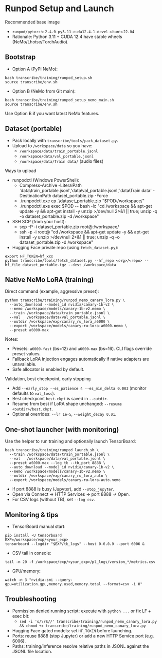 # Runpod Setup and Launch

Recommended base image
- `runpod/pytorch:2.4.0-py3.11-cuda12.4.1-devel-ubuntu22.04`
- Rationale: Python 3.11 + CUDA 12.4 have stable wheels (NeMo/Lhotse/TorchAudio).

## Bootstrap
- Option A (PyPI NeMo):
```
bash transcribe/training/runpod_setup.sh
source transcribe/env.sh
```
- Option B (NeMo from Git main):
```
bash transcribe/training/runpod_setup_nemo_main.sh
source transcribe/env.sh
```
Use Option B if you want latest NeMo features.

## Dataset (portable)
- Pack locally with `transcribe/tools/pack_dataset.py`.
- Upload to `/workspace/data` so you have:
  - `/workspace/data/train_portable.jsonl`
  - `/workspace/data/val_portable.jsonl`
  - `/workspace/data/Train data/` (audio files)

Ways to upload
- runpodctl (Windows PowerShell):
  - Compress-Archive -LiteralPath 'data\train_portable.jsonl','data\val_portable.jsonl','data\Train data' -DestinationPath dataset_portable.zip -Force
  - .\runpodctl.exe cp .\dataset_portable.zip "$POD:/workspace/"
  - .\runpodctl.exe exec $POD -- bash -lc "cd /workspace && apt-get update -y && apt-get install -y unzip >/dev/null 2>&1 || true; unzip -q -o dataset_portable.zip -d /workspace"
- SSH SCP (from your host):
  - scp -P <port> -i <key> dataset_portable.zip root@<host>:/workspace/
  - ssh -p <port> -i <key> root@<host> "cd /workspace && apt-get update -y && apt-get install -y unzip >/dev/null 2>&1 || true; unzip -q -o dataset_portable.zip -d /workspace"
- Hugging Face private repo (using `fetch_dataset.py`):
```
export HF_TOKEN=hf_xxx
python transcribe/tools/fetch_dataset.py --hf_repo <org>/<repo> --hf_file dataset_portable.tgz --dest /workspace/data
```

## Native NeMo LoRA (training)
Direct command (example, aggressive preset):
```
python transcribe/training/runpod_nemo_canary_lora.py \
  --auto_download --model_id nvidia/canary-1b-v2 \
  --nemo /workspace/models/canary-1b-v2.nemo \
  --train /workspace/data/train_portable.jsonl \
  --val   /workspace/data/val_portable.jsonl \
  --outdir /workspace/exp/canary_ru_lora_a6000 \
  --export /workspace/models/canary-ru-lora-a6000.nemo \
  --preset a6000-max
```
Notes:
- Presets: `a6000-fast` (bs=12) and `a6000-max` (bs=16). CLI flags override preset values.
- Fallback LoRA injection engages automatically if native adapters are unavailable.
- Safe allocator is enabled by default.

Validation, best checkpoint, early stopping
- Add `--early_stop --es_patience 4 --es_min_delta 0.003` (monitor defaults to `val_loss`).
- Best checkpoint `best.ckpt` is saved in `--outdir`.
- Resume from best if LoRA shape unchanged: `--resume <outdir>/best.ckpt`.
- Optional overrides: `--lr 1e-5`, `--weight_decay 0.01`.

## One‑shot launcher (with monitoring)
Use the helper to run training and optionally launch TensorBoard:
```
bash transcribe/training/runpod_launch.sh \
  --train /workspace/data/train_portable.jsonl \
  --val   /workspace/data/val_portable.jsonl \
  --preset a6000-max --log tb --tb_port 8888 \
  --auto_download --model_id nvidia/canary-1b-v2 \
  --nemo /workspace/models/canary-1b-v2.nemo \
  --outdir /workspace/exp/canary_ru_lora_auto \
  --export /workspace/models/canary-ru-lora-auto.nemo
```
- If port 8888 is busy (Jupyter), add `--stop_jupyter`.
- Open via Connect → HTTP Services → port 8888 → Open.
- For CSV logs (without TB), set `--log csv`.

## Monitoring & tips
- TensorBoard manual start:
```
pip install -U tensorboard
EXP=/workspace/exp/<your_exp>
tensorboard --logdir "$EXP/tb_logs" --host 0.0.0.0 --port 6006 &
```
- CSV tail in console:
```
tail -n 20 -f /workspace/exp/<your_exp>/pl_logs/version_*/metrics.csv
```
- GPU/memory:
```
watch -n 3 "nvidia-smi --query-gpu=utilization.gpu,memory.used,memory.total --format=csv -i 0"
```

## Troubleshooting
- Permission denied running script: execute with `python ...` or fix LF + exec bit:
  - `sed -i 's/\r$//' transcribe/training/runpod_nemo_canary_lora.py && chmod +x transcribe/training/runpod_nemo_canary_lora.py`
- Hugging Face gated models: set `HF_TOKEN` before launching.
- Ports: reuse 8888 (stop Jupyter) or add a new HTTP Service port (e.g. 6006).
- Paths: training/inference resolve relative paths in JSONL against the JSONL file location.

